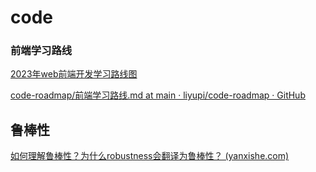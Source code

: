 # code

### 前端学习路线

[2023年web前端开发学习路线图](https://www.bilibili.com/read/cv10431130)

[code-roadmap/前端学习路线.md at main · liyupi/code-roadmap · GitHub](https://github.com/liyupi/code-roadmap/blob/main/docs/roadmap/%E5%89%8D%E7%AB%AF%E5%AD%A6%E4%B9%A0%E8%B7%AF%E7%BA%BF.md)



## 鲁棒性

[如何理解鲁棒性？为什么robustness会翻译为鲁棒性？ (yanxishe.com)](https://www.yanxishe.com/blogDetail/29646)